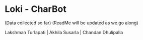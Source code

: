 # Loki - CharBot

(Data collected so far)
(ReadMe will be updated as we go along)

Lakshman Turlapati | Akhila Susarla | Chandan Dhulipalla

